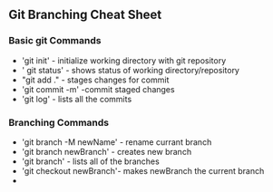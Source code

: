 ## Git Branching Cheat Sheet

### Basic git Commands
* 'git init' - initialize working directory with git repository
* ' git status' - shows status of working directory/repository
* "git add ." - stages changes for commit
* 'git commit -m' -commit staged changes
* 'git log' - lists all the commits

### Branching Commands
* 'git branch -M newName' - rename currant branch
* 'git branch newBranch' - creates new branch
* 'git branch' - lists all of the branches
* 'git checkout newBranch'- makes newBranch the current branch
* 
